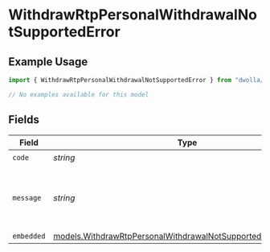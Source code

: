 # WithdrawRtpPersonalWithdrawalNotSupportedError

## Example Usage

```typescript
import { WithdrawRtpPersonalWithdrawalNotSupportedError } from "dwolla/models/errors";

// No examples available for this model
```

## Fields

| Field                                                                                                                                   | Type                                                                                                                                    | Required                                                                                                                                | Description                                                                                                                             | Example                                                                                                                                 |
| --------------------------------------------------------------------------------------------------------------------------------------- | --------------------------------------------------------------------------------------------------------------------------------------- | --------------------------------------------------------------------------------------------------------------------------------------- | --------------------------------------------------------------------------------------------------------------------------------------- | --------------------------------------------------------------------------------------------------------------------------------------- |
| `code`                                                                                                                                  | *string*                                                                                                                                | :heavy_check_mark:                                                                                                                      | N/A                                                                                                                                     | ValidationError                                                                                                                         |
| `message`                                                                                                                               | *string*                                                                                                                                | :heavy_check_mark:                                                                                                                      | N/A                                                                                                                                     | Validation error(s) present. See embedded errors list for more details.                                                                 |
| `embedded`                                                                                                                              | [models.WithdrawRtpPersonalWithdrawalNotSupportedErrorEmbedded](../../models/withdrawrtppersonalwithdrawalnotsupportederrorembedded.md) | :heavy_minus_sign:                                                                                                                      | N/A                                                                                                                                     |                                                                                                                                         |